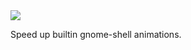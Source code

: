 <img src="http://gfxmonk.net/dist/status/project/gnome-shell-impatience.png">

Speed up builtin gnome-shell animations.
